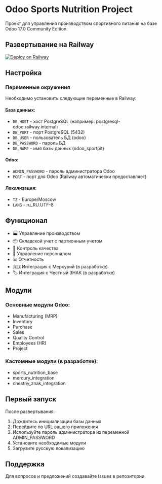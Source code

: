 # Odoo Sports Nutrition Project

Проект для управления производством спортивного питания на базе Odoo 17.0 Community Edition.

## Развертывание на Railway

[![Deploy on Railway](https://railway.app/button.svg)](https://railway.app/template/deploy)

## Настройка

### Переменные окружения

Необходимо установить следующие переменные в Railway:

#### База данных:
- `DB_HOST` - хост PostgreSQL (например: postgresql-odoo.railway.internal)
- `DB_PORT` - порт PostgreSQL (5432)
- `DB_USER` - пользователь БД (odoo)
- `DB_PASSWORD` - пароль БД
- `DB_NAME` - имя базы данных (odoo_sportpit)

#### Odoo:
- `ADMIN_PASSWORD` - пароль администратора Odoo
- `PORT` - порт для Odoo (Railway автоматически предоставляет)

#### Локализация:
- `TZ` - Europe/Moscow
- `LANG` - ru_RU.UTF-8

## Функционал

- 🏭 Управление производством
- 📦 Складской учет с партионным учетом
- 🔬 Контроль качества
- 👥 Управление персоналом
- 📊 Отчетность
- 🇷🇺 Интеграция с Меркурий (в разработке)
- 🏷️ Интеграция с Честный ЗНАК (в разработке)

## Модули

### Основные модули Odoo:
- Manufacturing (MRP)
- Inventory
- Purchase
- Sales
- Quality Control
- Employees (HR)
- Project

### Кастомные модули (в разработке):
- sports_nutrition_base
- mercury_integration
- chestny_znak_integration

## Первый запуск

После развертывания:
1. Дождитесь инициализации базы данных
2. Перейдите по URL вашего приложения
3. Используйте пароль администратора из переменной ADMIN_PASSWORD
4. Установите необходимые модули
5. Загрузите русскую локализацию

## Поддержка

Для вопросов и предложений создавайте Issues в репозитории.
